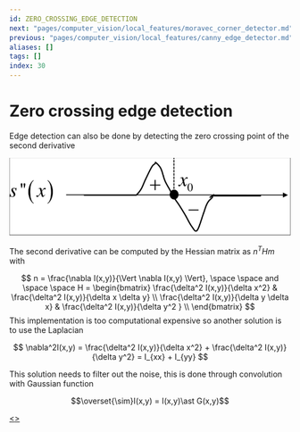 ```yaml
---
id: ZERO_CROSSING_EDGE_DETECTION
next: "pages/computer_vision/local_features/moravec_corner_detector.md"
previous: "pages/computer_vision/local_features/canny_edge_detector.md"
aliases: []
tags: []
index: 30
---
```


# Zero crossing edge detection

Edge detection can also be done by detecting the zero crossing point of the second derivative

![](assets/computer_vision/Pasted_image_20240309153449.png)

The second derivative can be computed by the Hessian matrix as $n^THm$ with

$$
n = \frac{\nabla I(x,y)}{\Vert \nabla I(x,y) \Vert}, \space \space and \space \space
H = \begin{bmatrix}
\frac{\delta^2 I(x,y)}{\delta x^2} & \frac{\delta^2 I(x,y)}{\delta x \delta y} \\
\frac{\delta^2 I(x,y)}{\delta y \delta x} & \frac{\delta^2 I(x,y)}{\delta y^2 } \\
\end{bmatrix}
$$
This implementation is too computational expensive so another solution is to use the Laplacian

$$
\nabla^2I(x,y) = \frac{\delta^2 I(x,y)}{\delta x^2} + \frac{\delta^2 I(x,y)}{\delta y^2} = I_{xx} + I_{yy}
$$

This solution needs to filter out the noise, this is done through convolution with Gaussian function

$$\overset{\sim}I(x,y) = I(x,y)\ast G(x,y)$$

[<](pages/computer_vision/local_features/canny_edge_detector.md)[>](pages/computer_vision/local_features/moravec_corner_detector.md)
